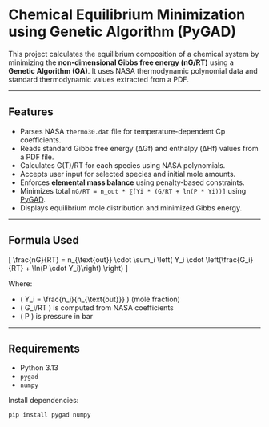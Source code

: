 # Chemical Equilibrium Minimization using Genetic Algorithm (PyGAD)

This project calculates the equilibrium composition of a chemical system by minimizing the **non-dimensional Gibbs free energy (nG/RT)** using a **Genetic Algorithm (GA)**. It uses NASA thermodynamic polynomial data and standard thermodynamic values extracted from a PDF.

---

## Features

-  Parses NASA `thermo30.dat` file for temperature-dependent Cp coefficients.
-  Reads standard Gibbs free energy (ΔGf) and enthalpy (ΔHf) values from a PDF file.
-  Calculates G(T)/RT for each species using NASA polynomials.
-  Accepts user input for selected species and initial mole amounts.
-  Enforces **elemental mass balance** using penalty-based constraints.
-  Minimizes total `nG/RT = n_out * ∑[Yi * (G/RT + ln(P * Yi))]` using [PyGAD](https://github.com/ahmedfgad/GeneticAlgorithmPython).
-  Displays equilibrium mole distribution and minimized Gibbs energy.

---

## Formula Used

\[
\frac{nG}{RT} = n_{\text{out}} \cdot \sum_i \left( Y_i \cdot \left(\frac{G_i}{RT} + \ln(P \cdot Y_i)\right) \right)
\]

Where:
- \( Y_i = \frac{n_i}{n_{\text{out}}} \) (mole fraction)
- \( G_i/RT \) is computed from NASA coefficients
- \( P \) is pressure in bar

---

## Requirements

- Python 3.13
- `pygad`
- `numpy`

Install dependencies:

```bash
pip install pygad numpy
